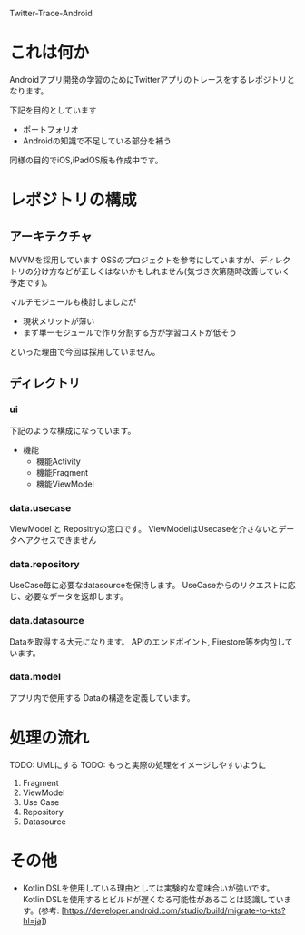 Twitter-Trace-Android
# これは何か
Androidアプリ開発の学習のためにTwitterアプリのトレースをするレポジトリとなります。

下記を目的としています
- ポートフォリオ
- Androidの知識で不足している部分を補う

同様の目的でiOS,iPadOS版も作成中です。

# レポジトリの構成
## アーキテクチャ
MVVMを採用しています
OSSのプロジェクトを参考にしていますが、ディレクトリの分け方などが正しくはないかもしれません(気づき次第随時改善していく予定です)。

マルチモジュールも検討しましたが
- 現状メリットが薄い
- まず単一モジュールで作り分割する方が学習コストが低そう

といった理由で今回は採用していません。

## ディレクトリ
### ui
下記のような構成になっています。
- 機能
  - 機能Activity
  - 機能Fragment
  - 機能ViewModel

### data.usecase
ViewModel と Repositryの窓口です。
ViewModelはUsecaseを介さないとデータへアクセスできません

### data.repository
UseCase毎に必要なdatasourceを保持します。
UseCaseからのリクエストに応じ、必要なデータを返却します。

### data.datasource
Dataを取得する大元になります。
APIのエンドポイント, Firestore等を内包しています。

### data.model
アプリ内で使用する Dataの構造を定義しています。

# 処理の流れ
TODO: UMLにする
TODO: もっと実際の処理をイメージしやすいように

1. Fragment
2. ViewModel
3. Use Case
4. Repository
5. Datasource

# その他
- Kotlin DSLを使用している理由としては実験的な意味合いが強いです。
  Kotlin DSLを使用するとビルドが遅くなる可能性があることは認識しています。(参考: [https://developer.android.com/studio/build/migrate-to-kts?hl=ja])
  

